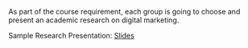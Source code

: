 As part of the course requirement, each group is going to choose and present an academic research on digital marketing. 


Sample Research Presentation: [Slides](https://ximarketing.github.io/class/teachingfiles/Park_Shin_Xie.pdf)    
